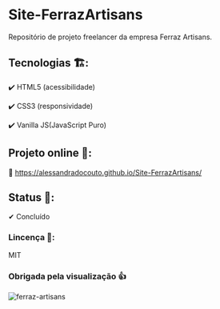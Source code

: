 # Site-FerrazArtisans

Repositório de projeto freelancer da empresa Ferraz Artisans.

## Tecnologias 🏗️:

✔️ HTML5 (acessibilidade)

✔️ CSS3 (responsividade)

✔️ Vanilla JS(JavaScript Puro)

## Projeto online 🏒:

🔗 https://alessandradocouto.github.io/Site-FerrazArtisans/

## Status 🎤:

✔ Concluído

### Lincença 📄:

MIT

### Obrigada pela visualização 👍

![ferraz-artisans](https://user-images.githubusercontent.com/51713464/129489514-819166c5-c147-40be-aca8-613a44972525.jpg)
